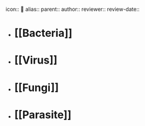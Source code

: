 icon:: 🦠
alias::
parent::
author::
reviewer::
review-date::

- # [[Bacteria]]
- # [[Virus]]
- # [[Fungi]]
- # [[Parasite]]